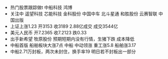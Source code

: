 - 热门股票跟踪做t 中船科技 鸿博
- 关注中 遥望科技 芯能科技 金科股份 中国中车 北斗星通 和胜股份 云赛智联 中国出版
- 上证上涨1.23 开3153 收3189 2.88亿成交 成交3544亿
- 美元人民币 开7.2365 收7.2123 跌0.33
- 出手新希望 牧原股份 预期短期内没有行情，生猪下跌 成本降低
- 中船首版 船舶板块大涨7点 中船 中动领涨 重工涨5.8 船舶涨3.17
- 中船2.71万封板，两次未封住，换手率19 明日若不封板出一部分
